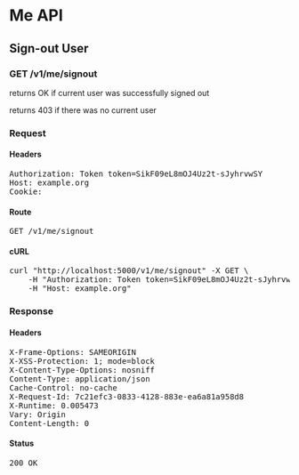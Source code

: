 # Me API

## Sign-out User

### GET /v1/me/signout

returns OK if current user was successfully signed out

returns 403 if there was no current user
### Request

#### Headers

<pre>Authorization: Token token=SikF09eL8mOJ4Uz2t-sJyhrvwSY
Host: example.org
Cookie: </pre>

#### Route

<pre>GET /v1/me/signout</pre>

#### cURL

<pre class="request">curl &quot;http://localhost:5000/v1/me/signout&quot; -X GET \
	-H &quot;Authorization: Token token=SikF09eL8mOJ4Uz2t-sJyhrvwSY&quot; \
	-H &quot;Host: example.org&quot;</pre>

### Response

#### Headers

<pre>X-Frame-Options: SAMEORIGIN
X-XSS-Protection: 1; mode=block
X-Content-Type-Options: nosniff
Content-Type: application/json
Cache-Control: no-cache
X-Request-Id: 7c21efc3-0833-4128-883e-ea6a81a958d8
X-Runtime: 0.005473
Vary: Origin
Content-Length: 0</pre>

#### Status

<pre>200 OK</pre>

